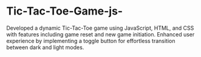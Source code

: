 # Tic-Tac-Toe-Game-js-
Developed a dynamic Tic-Tac-Toe game using JavaScript, HTML, and CSS with features including game reset and new game initiation. Enhanced user experience by implementing a toggle button for effortless transition between dark and light modes.
